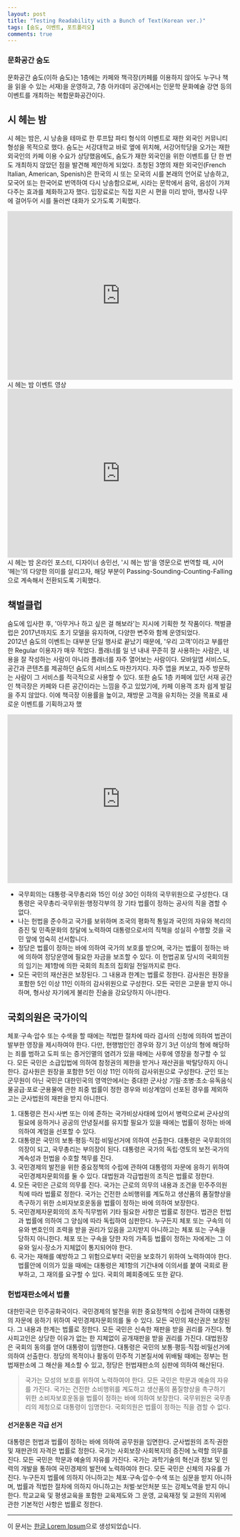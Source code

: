 ```yaml
---
layout: post
title: "Testing Readability with a Bunch of Text(Korean ver.)"
tags: [숨도, 이벤트, 포트폴리오]
comments: true
---
```

### 문화공간 숨도
문화공간 숨도(이하 숨도)는 1층에는 카페와 책극장(카페를 이용하지 않아도 누구나 책을 읽을 수 있는 서재)을 운영하고, 7층 아카데미 공간에서는 인문학 문화예술 강연 등의 이벤트를 개최하는 복합문화공간이다.

## 시 헤는 밤
시 헤는 밤은, 시 낭송을 테마로 한 루프탑 파티 형식의 이벤트로 재한 외국인 커뮤니티 형성을 목적으로 했다. 숨도는 서강대학교 바로 옆에 위치해, 서강어학당을 오가는 재한 외국인의 카페 이용 수요가 상당했음에도, 숨도가 재한 외국인을 위한 이벤트를 단 한 번도 개최하지 않았던 점을 발견해 제안하게 되었다. 초청된 3명의 재한 외국인(French Italian, American, Spenish)은 한국의 시 또는 모국의 시를 본래의 언어로 낭송하고, 모국어 또는 한국어로 번역하여 다시 낭송함으로써, 시라는 문학에서 음악, 음성이 가져다주는 효과를 체화하고자 했다. 입장료로는 직접 지은 시 편을 미리 받아, 행사장 나무에 걸어두어 시를 둘러싼 대화가 오가도록 기획했다. 

<div class="fluid-vids" style="width: 100%; position: relative; padding-top: 75%;"><iframe src="https://player.vimeo.com/video/45171164" width="100%" height="100%" frameborder="" allowfullscreen="" style="position: absolute; top: 0px; left: 0px;"></iframe></div>
시 헤는 밤 이벤트 영상

<div class="fluid-vids" style="width: 100%; position: relative; padding-top: 75%;"><iframe src="http://akasub23.dothome.co.kr/wordpress/wp-content/uploads/2015/01/changing2.gif" width="100%" height="100%" frameborder="" allowfullscreen="" style="position: absolute; top: 0px; left: 0px;"></iframe></div>
시 헤는 밤 온라인 포스터, 디자이너 송민선, '시 헤는 밤'을 영문으로 번역할 때, 시어 ‘헤는’의 다양한 의미를 살리고자, 해당 부분이 Passing-Sounding-Counting-Falling으로 계속해서 전환되도록 기획했다.

## 책벌클럽
숨도에 입사한 후, '아무거나 하고 싶은 걸 해보라'는 지시에 기획한 첫 작품이다. 책벌클럽은 2017년까지도 초기 모델을 유지하며, 다양한 변주와 함께 운영되었다. <br/>
2012년 숨도의 이벤트는 대부분 단일 행사로 끝났기 때문에, '우리 고객'이라고 부를만한 Regular 이용자가 매우 적었다. 플래너를 일 년 내내 꾸준히 잘 사용하는 사람은, 내용을 잘 작성하는 사람이 아니라 플래너를 자주 열어보는 사람이다. 모바일앱 서비스도, 공간과 콘텐츠를 제공하던 숨도의 서비스도 마찬가지다. 자주 앱을 켜보고, 자주 방문하는 사람이 그 서비스를 적극적으로 사용할 수 있다. 또한 숨도 1층 카페에 있던 서재 공간인 책극장은 카페와 다른 공간이라는 느낌을 주고 있었기에, 카페 이용객 조차 쉽게 발길을 주지 않았다. 이에 책극장 이용률을 높이고, 재방문 고객을 유치하는 것을 목표로 새로운 이벤트를 기획하고자 했

<div class="fluid-vids" style="width: 100%; position: relative; padding-top: 75%;"><iframe src="https://player.vimeo.com/video/38075054" width="100%" height="100%" frameborder="" allowfullscreen="" style="position: absolute; top: 0px; left: 0px;"></iframe></div>

* 국무회의는 대통령·국무총리와 15인 이상 30인 이하의 국무위원으로 구성한다. 대통령은 국무총리·국무위원·행정각부의 장 기타 법률이 정하는 공사의 직을 겸할 수 없다.
* 나는 헌법을 준수하고 국가를 보위하며 조국의 평화적 통일과 국민의 자유와 복리의 증진 및 민족문화의 창달에 노력하여 대통령으로서의 직책을 성실히 수행할 것을 국민 앞에 엄숙히 선서합니다.
* 정당은 법률이 정하는 바에 의하여 국가의 보호를 받으며, 국가는 법률이 정하는 바에 의하여 정당운영에 필요한 자금을 보조할 수 있다. 이 헌법공포 당시의 국회의원의 임기는 제1항에 의한 국회의 최초의 집회일 전일까지로 한다.
* 모든 국민의 재산권은 보장된다. 그 내용과 한계는 법률로 정한다. 감사원은 원장을 포함한 5인 이상 11인 이하의 감사위원으로 구성한다. 모든 국민은 고문을 받지 아니하며, 형사상 자기에게 불리한 진술을 강요당하지 아니한다.

## 국회의원은 국가이익
체포·구속·압수 또는 수색을 할 때에는 적법한 절차에 따라 검사의 신청에 의하여 법관이 발부한 영장을 제시하여야 한다. 다만, 현행범인인 경우와 장기 3년 이상의 형에 해당하는 죄를 범하고 도피 또는 증거인멸의 염려가 있을 때에는 사후에 영장을 청구할 수 있다. 모든 국민은 소급입법에 의하여 참정권의 제한을 받거나 재산권을 박탈당하지 아니한다. 감사원은 원장을 포함한 5인 이상 11인 이하의 감사위원으로 구성한다. 군인 또는 군무원이 아닌 국민은 대한민국의 영역안에서는 중대한 군사상 기밀·초병·초소·유독음식물공급·포로·군용물에 관한 죄중 법률이 정한 경우와 비상계엄이 선포된 경우를 제외하고는 군사법원의 재판을 받지 아니한다.

1. 대통령은 전시·사변 또는 이에 준하는 국가비상사태에 있어서 병력으로써 군사상의 필요에 응하거나 공공의 안녕질서를 유지할 필요가 있을 때에는 법률이 정하는 바에 의하여 계엄을 선포할 수 있다.
2. 대통령은 국민의 보통·평등·직접·비밀선거에 의하여 선출한다. 대통령은 국무회의의 의장이 되고, 국무총리는 부의장이 된다. 대통령은 국가의 독립·영토의 보전·국가의 계속성과 헌법을 수호할 책무를 진다.
3. 국민경제의 발전을 위한 중요정책의 수립에 관하여 대통령의 자문에 응하기 위하여 국민경제자문회의를 둘 수 있다. 대법원과 각급법원의 조직은 법률로 정한다.
4. 모든 국민은 근로의 의무를 진다. 국가는 근로의 의무의 내용과 조건을 민주주의원칙에 따라 법률로 정한다. 국가는 건전한 소비행위를 계도하고 생산품의 품질향상을 촉구하기 위한 소비자보호운동을 법률이 정하는 바에 의하여 보장한다.
5. 국민경제자문회의의 조직·직무범위 기타 필요한 사항은 법률로 정한다. 법관은 헌법과 법률에 의하여 그 양심에 따라 독립하여 심판한다. 누구든지 체포 또는 구속의 이유와 변호인의 조력을 받을 권리가 있음을 고지받지 아니하고는 체포 또는 구속을 당하지 아니한다. 체포 또는 구속을 당한 자의 가족등 법률이 정하는 자에게는 그 이유와 일시·장소가 지체없이 통지되어야 한다.
6. 국가는 재해를 예방하고 그 위험으로부터 국민을 보호하기 위하여 노력하여야 한다. 법률안에 이의가 있을 때에는 대통령은 제1항의 기간내에 이의서를 붙여 국회로 환부하고, 그 재의를 요구할 수 있다. 국회의 폐회중에도 또한 같다.

### 헌법재판소에서 법률

대한민국은 민주공화국이다. 국민경제의 발전을 위한 중요정책의 수립에 관하여 대통령의 자문에 응하기 위하여 국민경제자문회의를 둘 수 있다. 모든 국민의 재산권은 보장된다. 그 내용과 한계는 법률로 정한다. 모든 국민은 신속한 재판을 받을 권리를 가진다. 형사피고인은 상당한 이유가 없는 한 지체없이 공개재판을 받을 권리를 가진다. 대법원장은 국회의 동의를 얻어 대통령이 임명한다. 대통령은 국민의 보통·평등·직접·비밀선거에 의하여 선출한다. 정당의 목적이나 활동이 민주적 기본질서에 위배될 때에는 정부는 헌법재판소에 그 해산을 제소할 수 있고, 정당은 헌법재판소의 심판에 의하여 해산된다.

> 국가는 모성의 보호를 위하여 노력하여야 한다. 모든 국민은 학문과 예술의 자유를 가진다. 국가는 건전한 소비행위를 계도하고 생산품의 품질향상을 촉구하기 위한 소비자보호운동을 법률이 정하는 바에 의하여 보장한다. 국무위원은 국무총리의 제청으로 대통령이 임명한다. 국회의원은 법률이 정하는 직을 겸할 수 없다.

#### 선거운동은 각급 선거

대통령은 헌법과 법률이 정하는 바에 의하여 공무원을 임면한다. 군사법원의 조직·권한 및 재판관의 자격은 법률로 정한다. 국가는 사회보장·사회복지의 증진에 노력할 의무를 진다. 모든 국민은 학문과 예술의 자유를 가진다. 국가는 과학기술의 혁신과 정보 및 인력의 개발을 통하여 국민경제의 발전에 노력하여야 한다. 모든 국민은 신체의 자유를 가진다. 누구든지 법률에 의하지 아니하고는 체포·구속·압수·수색 또는 심문을 받지 아니하며, 법률과 적법한 절차에 의하지 아니하고는 처벌·보안처분 또는 강제노역을 받지 아니한다. 학교교육 및 평생교육을 포함한 교육제도와 그 운영, 교육재정 및 교원의 지위에 관한 기본적인 사항은 법률로 정한다.

--- 

이 문서는 [한글 Lorem Ipsum](http://guny.kr/stuff/klorem/)으로 생성되었습니다.
